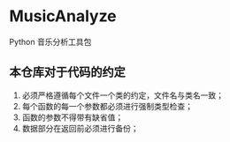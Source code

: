 # MusicAnalyze
Python 音乐分析工具包

## 本仓库对于代码的约定
1. 必须严格遵循每个文件一个类的约定，文件名与类名一致；
2. 每个函数的每一个参数都必须进行强制类型检查；
3. 函数的参数不得带有缺省值；
4. 数据部分在返回前必须进行备份；
